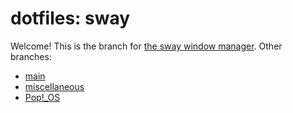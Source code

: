 # dotfiles: sway

Welcome! This is the branch for [the sway window manager](https://swaywm.org/). Other branches:

- [main](https://github.com/alex-ahr/dotfiles)
- [miscellaneous](https://github.com/alex-ahr/dotfiles/tree/miscellaneous)
- [Pop!_OS](https://github.com/alex-ahr/dotfiles/tree/Pop!_OS)
